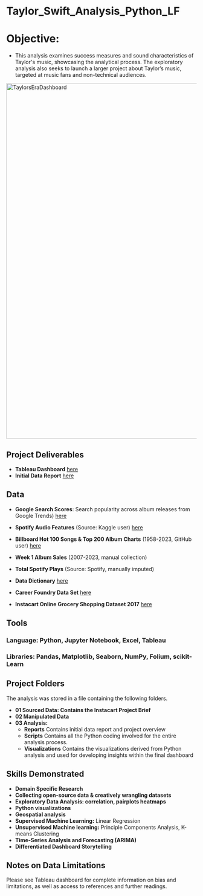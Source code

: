 # **Taylor_Swift_Analysis_Python_LF**
# **Objective**: 
- This analysis examines success measures and sound characteristics of Taylor's music, showcasing the analytical process. The exploratory analysis also seeks to launch a larger project about Taylor’s music, targeted at music fans and non-technical audiences.

<img width="940" alt="TaylorsEraDashboard" src="https://github.com/leotheanalyst-pdx/Taylor_Swift_Analysis_Python_LF/assets/146140903/09f236a1-f4a8-4e5d-9fc1-7d102828eea7">

## **Project Deliverables**
- **Tableau Dashboard** [here](https://public.tableau.com/views/TaylorsEraCFAchievement6/TaylorsEra?:language=en-US&:display_count=n&:origin=viz_share_link) 
- **Initial Data Report** [here](https://drive.google.com/file/d/19O3S5gcWDnZ0iCeRMClyusFzjwlEzEhb/view?usp=sharing)

## **Data**
- **Google Search Scores**: Search popularity across album releases from Google Trends) [here](https://trends.google.com/) 
- **Spotify Audio Features** (Source: Kaggle user) [here](https://www.kaggle.com/datasets/jarredpriester/taylor-swift-spotify-dataset?select=taylor_swift_spotify.csv) 
- **Billboard Hot 100 Songs & Top 200 Album Charts** (1958-2023, GitHub user) [here](https://github.com/utdata/rwd-billboard-data/blob/main/data-out/hot-100-current.csv)
- **Week 1 Album Sales** (2007-2023, manual collection)
- **Total Spotify Plays** (Source: Spotify, manually imputed)


- **Data Dictionary** [here](https://gist.github.com/jeremystan/c3b39d947d9b88b3ccff3147dbcf6c6b)
- **Career Foundry Data Set** [here](https://s3.amazonaws.com/coach-courses-us/public/courses/data-immersion/A4/A4_Data_Assets/customers.zip)
-  **Instacart Online Grocery Shopping Dataset 2017** [here](https://www.kaggle.com/datasets/psparks/instacart-market-basket-analysis)

## **Tools**
### Language: Python, Jupyter Notebook, Excel, Tableau
### Libraries: Pandas, Matplotlib, Seaborn, NumPy, Folium, scikit-Learn


## **Project Folders**
The analysis was stored in a file containing the following folders. 
- **01 Sourced Data: Contains the Instacart Project Brief**
- **02 Manipulated Data**
- **03 Analysis:**
    -   **Reports** Contains initial data report and project overview
    -   **Scripts** Contains all the Python coding involved for the entire analysis process.
    -   **Visualizations**  Contains the visualizations derived from Python analysis and used for developing insights within the final dashboard

## **Skills Demonstrated**
- **Domain Specific Research**
- **Collecting open-source data & creatively wrangling datasets**
- **Exploratory Data Analysis: correlation, pairplots heatmaps**
- **Python visualizations**
- **Geospatial analysis**
- **Supervised Machine Learning:** Linear Regression
- **Unsupervised Machine learning:** Principle Components Analysis, K-means Clustering
- **Time-Series Analysis and Forecasting (ARIMA)**
- **Differentiated Dashboard Storytelling**

## **Notes on Data Limitations**
Please see Tableau dashboard for complete information on bias and limitations, as well as access to references and further readings. 
